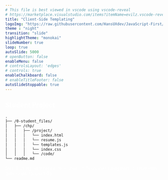 ```yaml
---
# This file is best viewed in vscode using vscode-reveal
# https://marketplace.visualstudio.com/items?itemName=evilz.vscode-reveal
title: "Client-Side Templating"
logoImg: "https://raw.githubusercontent.com/HansUXdev/JavaScript-First/2acf5840c15af96602aceb66303ea69c5b75e344/logo.svg"
theme : "night"
transition: "slide"
highlightTheme: "monokai"
slideNumber: true
loop: true
autoSlide: 5000 
# openButton: false
enableMenu: false
# controlsLayout: 'edges'
# controls: true
enableChalkboard: false
# enableTitleFooter: false
autoSlideStoppable: true
---
```


<style>
.line.focus{background:none;font-size: xx-large;color: #5cc4ea;}
.reveal ul{ margin:0 !important;}
.line.focus{background:none;font-size: xx-large;color: #5cc4ea;}

.flex-slide{display:flex}
.column {display: flex;
  flex-direction: column;
  flex-basis: 100%;
  flex: 4;
}

.double-column {
  display: flex;
  flex-direction: column;
  flex-basis: 100%;
  flex: 1;
}
.present {}
.flex-slide p.fragment{ font-size: 0.6em; }

h1, h2, h3, h4, h5, h6, p {color:white;}
</style>



## Student Project
```markdown
.
├── /0-student_files/
│   ├── /chp/
│   │   ├── /project/
│   │   │   └── index.html
│   │   │   └── resume.js
│   │   │   └── templates.js
│   │   │   └── index.css
│   │   │   └── /code/
└── readme.md
```

Step 1, using terminal `cd /0-student_files/chp#/`  {.fragment .current-only data-code-focus=1-1 }


